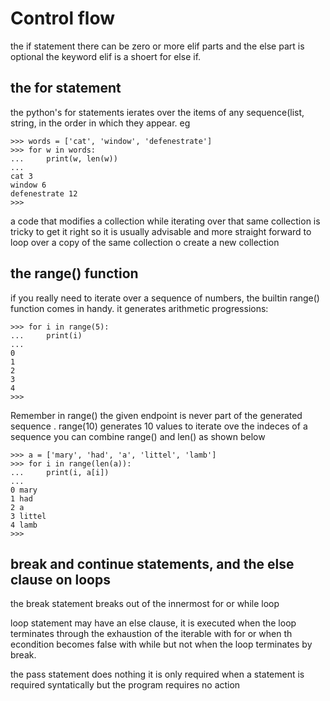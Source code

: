 # Control flow
the if statement
there can be zero or more elif parts and the else part is optional
the keyword elif is a shoert for else if.

## the for statement
the python's for statements ierates over the items of any sequence(list, string, in the order in which they appear.
eg
```
>>> words = ['cat', 'window', 'defenestrate']
>>> for w in words:
...     print(w, len(w))
... 
cat 3
window 6
defenestrate 12
>>> 

```
a code that modifies a collection while iterating over that same collection is tricky to get it right so it is usually advisable and more straight forward to loop over a copy of the same collection o create a new collection

## the range() function
if you really need to iterate over a sequence of numbers, the builtin range() function comes in handy. it generates arithmetic progressions:
```
>>> for i in range(5):
...     print(i)
... 
0
1
2
3
4
>>> 
```
Remember in range() the given endpoint is never part of the generated sequence .
range(10) generates 10 values
to iterate ove the indeces of a sequence you can combine range() and len() as shown below
```
>>> a = ['mary', 'had', 'a', 'littel', 'lamb']
>>> for i in range(len(a)):
...     print(i, a[i])
... 
0 mary
1 had
2 a
3 littel
4 lamb
>>> 
```
## break and continue statements, and the else clause on loops

the break statement breaks out of the innermost for or while loop

loop statement may have an else clause, it is executed when the loop terminates through the exhaustion of the iterable with for or when th econdition becomes false with while but not when the loop terminates by break.

the pass statement does nothing it is only required when a statement is required syntatically but the program requires no action




